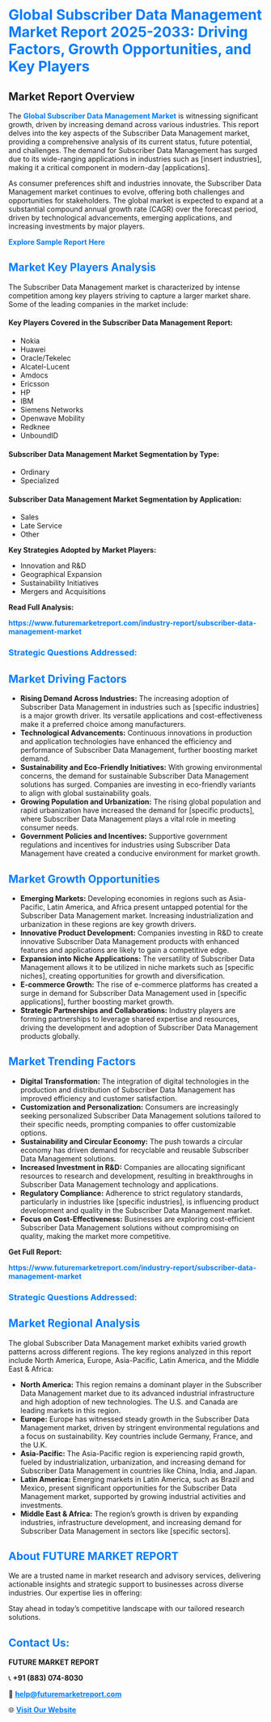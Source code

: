 <h1 style="color: #007BFF;">Global Subscriber Data Management Market Report 2025-2033: Driving Factors, Growth Opportunities, and Key Players</h1>

<section id="overview">
<h2>Market Report Overview</h2>
<p>The <a href="https://www.futuremarketreport.com/industry-report/subscriber-data-management-market" style="color: #007BFF; text-decoration: none;"><strong>Global Subscriber Data Management Market</strong></a> is witnessing significant growth, driven by increasing demand across various industries. This report delves into the key aspects of the Subscriber Data Management market, providing a comprehensive analysis of its current status, future potential, and challenges. The demand for Subscriber Data Management has surged due to its wide-ranging applications in industries such as [insert industries], making it a critical component in modern-day [applications].</p>
<p>As consumer preferences shift and industries innovate, the Subscriber Data Management market continues to evolve, offering both challenges and opportunities for stakeholders. The global market is expected to expand at a substantial compound annual growth rate (CAGR) over the forecast period, driven by technological advancements, emerging applications, and increasing investments by major players.</p>
</section>

<section id="overview">
<p><a href="https://www.futuremarketreport.com/request-sample/reportId=106922" style="color: #007BFF; text-decoration: none;"><strong>Explore Sample Report Here</strong></a></p>
</section>

<section id="key-players">
<h2 style="color: #007BFF;">Market Key Players Analysis</h2>
<p>The Subscriber Data Management market is characterized by intense competition among key players striving to capture a larger market share. Some of the leading companies in the market include:</p>
<h4>Key Players Covered in the Subscriber Data Management Report:</h4>
<ul><li>Nokia</li><li>Huawei</li><li>Oracle/Tekelec</li><li>Alcatel-Lucent</li><li>Amdocs</li><li>Ericsson</li><li>HP</li><li>IBM</li><li>Siemens Networks</li><li>Openwave Mobility</li><li>Redknee</li><li>UnboundID</li></ul>
<h4>Subscriber Data Management Market Segmentation by Type:</h4>
<ul><li>Ordinary</li><li>Specialized</li></ul>

<h4>Subscriber Data Management Market Segmentation by Application:</h4>
<ul><li>Sales</li><li>Late Service</li><li>Other</li></ul>
<p><strong>Key Strategies Adopted by Market Players:</strong></p>
<ul>
<li>Innovation and R&D</li>
<li>Geographical Expansion</li>
<li>Sustainability Initiatives</li>
<li>Mergers and Acquisitions</li>
</ul>
</section>

<section>
<p><strong>Read Full Analysis: </strong></p><a href="https://www.futuremarketreport.com/industry-report/subscriber-data-management-market" style="color: #007BFF; text-decoration: none;"><strong>https://www.futuremarketreport.com/industry-report/subscriber-data-management-market</strong></a>
<h3 style="color: #007BFF;">Strategic Questions Addressed:</h3>
</section>

<section id="driving-factors">
<h2 style="color: #007BFF;">Market Driving Factors</h2>
<ul>
<li><strong>Rising Demand Across Industries:</strong> The increasing adoption of Subscriber Data Management in industries such as [specific industries] is a major growth driver. Its versatile applications and cost-effectiveness make it a preferred choice among manufacturers.</li>
<li><strong>Technological Advancements:</strong> Continuous innovations in production and application technologies have enhanced the efficiency and performance of Subscriber Data Management, further boosting market demand.</li>
<li><strong>Sustainability and Eco-Friendly Initiatives:</strong> With growing environmental concerns, the demand for sustainable Subscriber Data Management solutions has surged. Companies are investing in eco-friendly variants to align with global sustainability goals.</li>
<li><strong>Growing Population and Urbanization:</strong> The rising global population and rapid urbanization have increased the demand for [specific products], where Subscriber Data Management plays a vital role in meeting consumer needs.</li>
<li><strong>Government Policies and Incentives:</strong> Supportive government regulations and incentives for industries using Subscriber Data Management have created a conducive environment for market growth.</li>
</ul>
</section>

<section id="growth-opportunities">
<h2 style="color: #007BFF;">Market Growth Opportunities</h2>
<ul>
<li><strong>Emerging Markets:</strong> Developing economies in regions such as Asia-Pacific, Latin America, and Africa present untapped potential for the Subscriber Data Management market. Increasing industrialization and urbanization in these regions are key growth drivers.</li>
<li><strong>Innovative Product Development:</strong> Companies investing in R&D to create innovative Subscriber Data Management products with enhanced features and applications are likely to gain a competitive edge.</li>
<li><strong>Expansion into Niche Applications:</strong> The versatility of Subscriber Data Management allows it to be utilized in niche markets such as [specific niches], creating opportunities for growth and diversification.</li>
<li><strong>E-commerce Growth:</strong> The rise of e-commerce platforms has created a surge in demand for Subscriber Data Management used in [specific applications], further boosting market growth.</li>
<li><strong>Strategic Partnerships and Collaborations:</strong> Industry players are forming partnerships to leverage shared expertise and resources, driving the development and adoption of Subscriber Data Management products globally.</li>
</ul>
</section>

<section id="trending-factors">
<h2 style="color: #007BFF;">Market Trending Factors</h2>
<ul>
<li><strong>Digital Transformation:</strong> The integration of digital technologies in the production and distribution of Subscriber Data Management has improved efficiency and customer satisfaction.</li>
<li><strong>Customization and Personalization:</strong> Consumers are increasingly seeking personalized Subscriber Data Management solutions tailored to their specific needs, prompting companies to offer customizable options.</li>
<li><strong>Sustainability and Circular Economy:</strong> The push towards a circular economy has driven demand for recyclable and reusable Subscriber Data Management solutions.</li>
<li><strong>Increased Investment in R&D:</strong> Companies are allocating significant resources to research and development, resulting in breakthroughs in Subscriber Data Management technology and applications.</li>
<li><strong>Regulatory Compliance:</strong> Adherence to strict regulatory standards, particularly in industries like [specific industries], is influencing product development and quality in the Subscriber Data Management market.</li>
<li><strong>Focus on Cost-Effectiveness:</strong> Businesses are exploring cost-efficient Subscriber Data Management solutions without compromising on quality, making the market more competitive.</li>
</ul>
</section>

<section>
<p><strong>Get Full Report: </strong></p><a href="https://www.futuremarketreport.com/industry-report/subscriber-data-management-market" style="color: #007BFF; text-decoration: none;"><strong>https://www.futuremarketreport.com/industry-report/subscriber-data-management-market</strong></a>
<h3 style="color: #007BFF;">Strategic Questions Addressed:</h3>
</section>


<section id="regional-analysis">
<h2 style="color: #007BFF;">Market Regional Analysis</h2>
<p>The global Subscriber Data Management market exhibits varied growth patterns across different regions. The key regions analyzed in this report include North America, Europe, Asia-Pacific, Latin America, and the Middle East & Africa:</p>
<ul>
<li><strong>North America:</strong> This region remains a dominant player in the Subscriber Data Management market due to its advanced industrial infrastructure and high adoption of new technologies. The U.S. and Canada are leading markets in this region.</li>
<li><strong>Europe:</strong> Europe has witnessed steady growth in the Subscriber Data Management market, driven by stringent environmental regulations and a focus on sustainability. Key countries include Germany, France, and the U.K.</li>
<li><strong>Asia-Pacific:</strong> The Asia-Pacific region is experiencing rapid growth, fueled by industrialization, urbanization, and increasing demand for Subscriber Data Management in countries like China, India, and Japan.</li>
<li><strong>Latin America:</strong> Emerging markets in Latin America, such as Brazil and Mexico, present significant opportunities for the Subscriber Data Management market, supported by growing industrial activities and investments.</li>
<li><strong>Middle East & Africa:</strong> The region’s growth is driven by expanding industries, infrastructure development, and increasing demand for Subscriber Data Management in sectors like [specific sectors].</li>
</ul>
</section>

<footer>
<h2 style="color: #007BFF;">About FUTURE MARKET REPORT</h2>
<p>We are a trusted name in market research and advisory services, delivering actionable insights and strategic support to businesses across diverse industries. Our expertise lies in offering:</p>

<p>Stay ahead in today’s competitive landscape with our tailored research solutions.</p>

<h2 style="color: #007BFF;">Contact Us:</h2>
<p><strong>FUTURE MARKET REPORT</strong></p>
<p>📞 <strong>+91 (883) 074-8030</strong></p>
<p>📧 <strong><a href="mailto:help@futuremarketreport.com" style="color: #007BFF;">help@futuremarketreport.com</a></strong></p>
<p>🌐 <strong><a href="https://www.futuremarketreport.com/" style="color: #007BFF;">Visit Our Website</a></strong></p>
</footer>